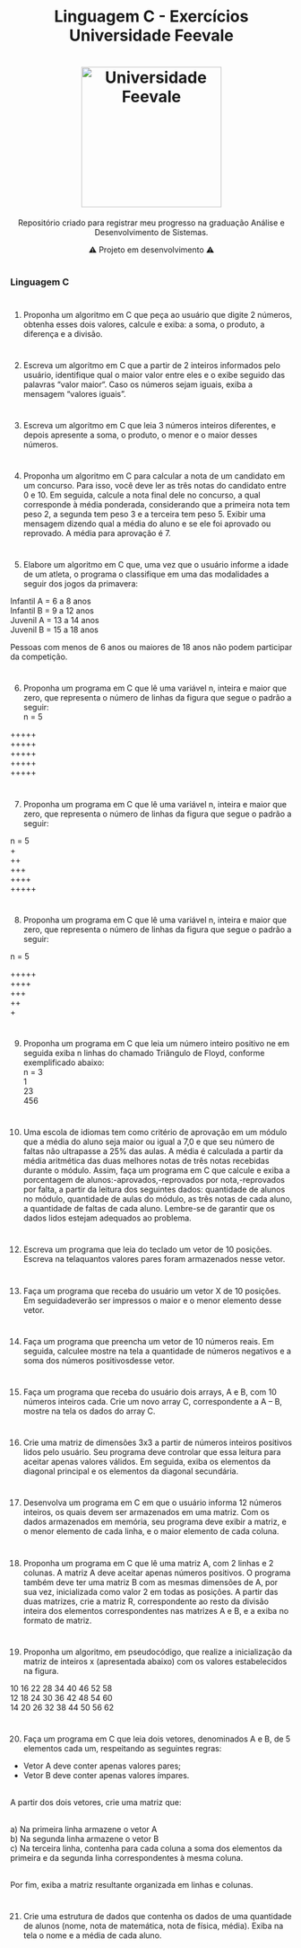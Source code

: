 <h1 align="center"> Linguagem C - Exercícios Universidade Feevale</h1>
<h1 align="center" ><img src="https://www.infoescola.com/wp-content/uploads/2017/06/feevale.jpg" alt="Universidade Feevale" height="250" width="250"/></h1>
<p align="center">Repositório criado para registrar meu progresso na graduação Análise e Desenvolvimento de Sistemas.</p>

<p align="center">⚠️ Projeto em desenvolvimento ⚠️</p>

#

<h3>Linguagem C</h3>

#

1.  Proponha um algoritmo em C que peça ao usuário que digite 2 números, obtenha esses dois valores,
    calcule e exiba: a soma, o produto, a diferença e a divisão.

#

2.  Escreva um algoritmo em C que a partir de 2 inteiros informados pelo usuário,
    identifique qual o maior valor entre eles e o exibe seguido das palavras “valor maior“.
    Caso os números sejam iguais, exiba a mensagem “valores iguais”.

#

3.  Escreva um algoritmo em C que leia 3 números inteiros diferentes,
    e depois apresente a soma, o produto, o menor e o maior desses números.

#

4.  Proponha um algoritmo em C para calcular a nota de um candidato em um concurso.
    Para isso, você deve ler as três notas do candidato entre 0 e 10.
    Em seguida, calcule a nota final dele no concurso, a qual corresponde à média ponderada,
    considerando que a primeira nota tem peso 2, a segunda tem peso 3 e a terceira tem peso 5.
    Exibir uma mensagem dizendo qual a média do aluno e se ele foi aprovado ou reprovado.
    A média para aprovação é 7.

#

5.  Elabore um algoritmo em C que, uma vez que o usuário informe a idade de um atleta,
    o programa o classifique em uma das modalidades a seguir dos jogos da primavera:<br>

Infantil A = 6 a 8 anos<br>
Infantil B = 9 a 12 anos<br>
Juvenil A = 13 a 14 anos<br>
Juvenil B = 15 a 18 anos<br>

Pessoas com menos de 6 anos ou maiores de 18 anos não podem participar da competição.

#

6.  Proponha um programa em C que lê uma variável n, inteira e maior que zero, que representa o número de linhas da figura que segue o padrão a seguir:<br>
    n = 5<br>

+++++<br>
+++++<br>
+++++<br>
+++++<br>
+++++<br>

#

7.  Proponha um programa em C que lê uma variável n, inteira e maior que zero, que representa o número de linhas da figura que segue o padrão a seguir:<br>

n = 5<br> +<br>
++<br>
+++<br>
++++<br>
+++++<br>

#

8.  Proponha um programa em C que lê uma variável n, inteira e maior que zero, que representa o número de linhas da figura que segue o padrão a seguir:<br>

n = 5

+++++<br>
++++<br>
+++<br>
++<br>+<br>

#

9.  Proponha um programa em C que leia um número inteiro positivo ne em seguida exiba n linhas do chamado Triângulo de Floyd, conforme exemplificado abaixo:<br>
    n = 3<br>
    1<br>
    23<br>
    456<br>

#

10. Uma escola de idiomas tem como critério de aprovação em um módulo que a média do aluno seja maior ou igual a 7,0 e que seu número de faltas não ultrapasse a 25% das aulas. A média é calculada a partir da média aritmética das duas melhores notas de três notas recebidas durante o módulo. Assim, faça um programa em C que calcule e exiba a porcentagem de alunos:-aprovados,-reprovados por nota,-reprovados por falta, a partir da leitura dos seguintes dados: quantidade de alunos no módulo, quantidade de aulas do módulo, as três notas de cada aluno, a quantidade de faltas de cada aluno. Lembre-se de garantir que os dados lidos estejam adequados ao problema.

#

12. Escreva um programa que leia do teclado um vetor de 10 posições. Escreva na telaquantos valores pares foram armazenados nesse vetor.

#

13. Faça um programa que receba do usuário um vetor X de 10 posições. Em seguidadeverão ser impressos o maior e o menor elemento desse vetor.

#

14. Faça um programa que preencha um vetor de 10 números reais. Em seguida, calculee mostre na tela a quantidade de números negativos e a soma dos números positivosdesse vetor.

#

15. Faça um programa que receba do usuário dois arrays, A e B, com 10 números inteiros cada. Crie um novo array C, correspondente a A – B, mostre na tela os dados do array C.

#

16. Crie uma matriz de dimensões 3x3 a partir de números inteiros positivos lidos pelo usuário. Seu programa deve controlar que essa leitura para aceitar apenas valores válidos. Em seguida, exiba os elementos da diagonal principal e os elementos da diagonal secundária.

#

17. Desenvolva um programa em C em que o usuário informa 12 números inteiros, os quais devem ser armazenados em uma matriz. Com os dados armazenados em memória, seu programa deve exibir a matriz, e o menor elemento de cada linha, e o maior elemento de cada coluna.

#

18. Proponha um programa em C que lê uma matriz A, com 2 linhas e 2 colunas. A matriz A deve aceitar apenas números positivos. O programa também deve ter uma matriz B com as mesmas dimensões de A, por sua vez, inicializada como valor 2 em todas as posições. A partir das duas matrizes, crie a matriz R, correspondente ao resto da divisão inteira dos elementos correspondentes nas matrizes A e B, e a exiba no formato de matriz.

#

19. Proponha um algoritmo, em pseudocódigo, que realize a inicialização da matriz de inteiros x (apresentada abaixo) com os valores estabelecidos na figura.

10 16 22 28 34 40 46 52 58<br>
12 18 24 30 36 42 48 54 60<br>
14 20 26 32 38 44 50 56 62<br>

#

20. Faça um programa em C que leia dois vetores, denominados A e B, de 5 elementos cada um, respeitando as seguintes regras:<br>

- Vetor A deve conter apenas valores pares;<br>
- Vetor B deve conter apenas valores ímpares.<br><br>

A partir dos dois vetores, crie uma matriz que:<br><br>

a) Na primeira linha armazene o vetor A<br>
b) Na segunda linha armazene o vetor B<br>
c) Na terceira linha, contenha para cada coluna a soma dos elementos da primeira e da segunda linha correspondentes à mesma coluna.<br><br>

Por fim, exiba a matriz resultante organizada em linhas e colunas.

#

21. Crie uma estrutura de dados que contenha os dados de uma quantidade de alunos (nome, nota de matemática, nota de física, média). Exiba na tela o nome e a média de cada aluno.
